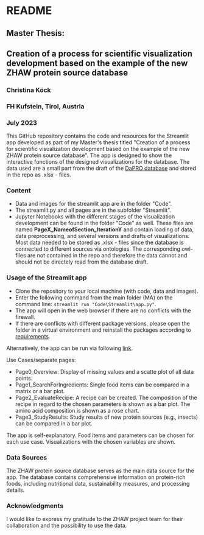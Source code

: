 # README
## Master Thesis:
## Creation of a process for scientific visualization development based on the example of the new ZHAW protein source database
### Christina Köck
### FH Kufstein, Tirol, Austria
### July 2023

This GitHub repository contains the code and resources for the Streamlit app developed as part of my Master's thesis titled "Creation of a process for scientific visualization development based on the example of the new ZHAW protein source database". The app is designed to show the interactive functions of the designed visualizations for the database. The data used are a small part from the draft of the [DaPRO database](https://www.zhaw.ch/en/research/research-database/project-detailview/projektid/5789/) and stored in the repo as .xlsx - files.

### Content
 - Data and images for the streamlit app are in the folder "Code".
 - The streamlit.py and all pages are in the subfolder "Streamlit".
 - Jupyter Notebooks with the different stages of the visualization development can be found in the folder "Code" as well. These files are named **PageX_NameofSection_IterationY** and contain loading of data, data preprocessing, and several versions and drafts of visualizations. Most data needed to be stored as .xlsx - files since the database is connected to different sources via ontologies. The corresponding owl-files are not contained in the repo and therefore the data cannot and should not be directely read from the database draft.



### Usage of the Streamlit app
 - Clone the repository to your local machine (with code, data and images).
 - Enter the following command from the main folder (MA) on the command line: `streamlit run "Code\Streamlit\app.py"`.
 - The app will open in the web browser if there are no conflicts with the firewall.
 - If there are conflicts with different package versions, please open the folder in a virtual environment and reinstall the packages according to [requirements](https://github.com/TinyTen/MA/blob/main/Code/requirements.txt).

 Alternatively, the app can be run via following [link](https://tinyten-ma-codestreamlitapp-lpn1aq.streamlit.app/).


  Use Cases/separate pages:

 - Page0_Overview: Display of missing values and a scatte plot of all data points.
 - Page1_SearchForIngredients: Single food items can be compared in a matrix or a bar plot.
 - Page2_EvaluateRecipe: A recipe can be created. The composition of the recipe in regard to the chosen parameters is shown as a bar plot. The amino acid composition is shown as a rose chart.
 - Page3_StudyResults: Study results of new protein sources (e.g., insects) can be compared in a bar plot. 

 The app is self-explanatory. Food items and parameters can be chosen for each use case. Visualizations with the chosen variables are shown.

### Data Sources
The ZHAW protein source database serves as the main data source for the app. The database contains comprehensive information on protein-rich foods, including nutritional data, sustainability measures, and processing details.


### Acknowledgments
I would like to express my gratitude to the ZHAW project team for their collaboration and the possibility to use the data.
